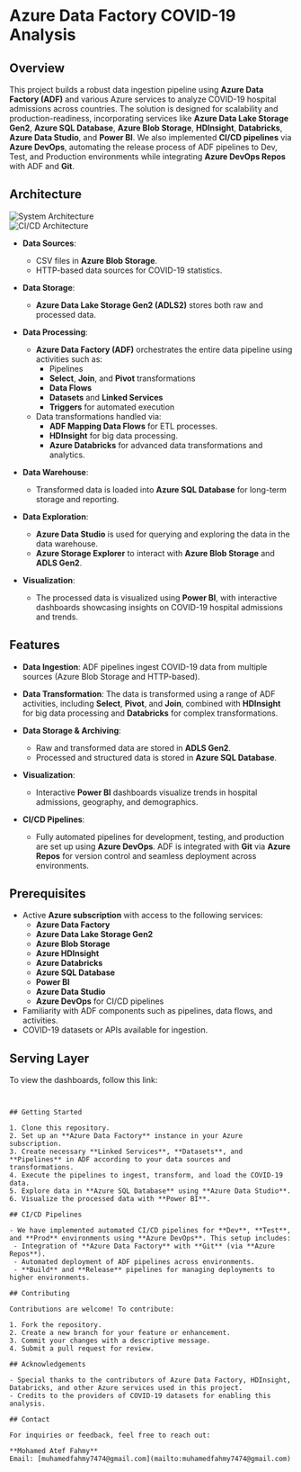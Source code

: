# Azure Data Factory COVID-19 Analysis

## Overview
This project builds a robust data ingestion pipeline using **Azure Data Factory (ADF)** and various Azure services to analyze COVID-19 hospital admissions across countries. The solution is designed for scalability and production-readiness, incorporating services like **Azure Data Lake Storage Gen2**, **Azure SQL Database**, **Azure Blob Storage**, **HDInsight**, **Databricks**, **Azure Data Studio**, and **Power BI**. We also implemented **CI/CD pipelines** via **Azure DevOps**, automating the release process of ADF pipelines to Dev, Test, and Production environments while integrating **Azure DevOps Repos** with ADF and **Git**.

## Architecture

![System Architecture](system_architecture_image_url)  
![CI/CD Architecture](cicd_architecture_image_url)

- **Data Sources**: 
  - CSV files in **Azure Blob Storage**.
  - HTTP-based data sources for COVID-19 statistics.

- **Data Storage**: 
  - **Azure Data Lake Storage Gen2 (ADLS2)** stores both raw and processed data.

- **Data Processing**: 
  - **Azure Data Factory (ADF)** orchestrates the entire data pipeline using activities such as:
    - Pipelines
    - **Select**, **Join**, and **Pivot** transformations
    - **Data Flows**
    - **Datasets** and **Linked Services**
    - **Triggers** for automated execution
  - Data transformations handled via:
    - **ADF Mapping Data Flows** for ETL processes.
    - **HDInsight** for big data processing.
    - **Azure Databricks** for advanced data transformations and analytics.

- **Data Warehouse**: 
  - Transformed data is loaded into **Azure SQL Database** for long-term storage and reporting.

- **Data Exploration**: 
  - **Azure Data Studio** is used for querying and exploring the data in the data warehouse.
  - **Azure Storage Explorer** to interact with **Azure Blob Storage** and **ADLS Gen2**.

- **Visualization**: 
  - The processed data is visualized using **Power BI**, with interactive dashboards showcasing insights on COVID-19 hospital admissions and trends.

## Features

- **Data Ingestion**: ADF pipelines ingest COVID-19 data from multiple sources (Azure Blob Storage and HTTP-based).
  
- **Data Transformation**: The data is transformed using a range of ADF activities, including **Select**, **Pivot**, and **Join**, combined with **HDInsight** for big data processing and **Databricks** for complex transformations.

- **Data Storage & Archiving**: 
  - Raw and transformed data are stored in **ADLS Gen2**.
  - Processed and structured data is stored in **Azure SQL Database**.

- **Visualization**: 
  - Interactive **Power BI** dashboards visualize trends in hospital admissions, geography, and demographics.

- **CI/CD Pipelines**: 
  - Fully automated pipelines for development, testing, and production are set up using **Azure DevOps**. ADF is integrated with **Git** via **Azure Repos** for version control and seamless deployment across environments.

## Prerequisites

- Active **Azure subscription** with access to the following services:
  - **Azure Data Factory**
  - **Azure Data Lake Storage Gen2**
  - **Azure Blob Storage**
  - **Azure HDInsight**
  - **Azure Databricks**
  - **Azure SQL Database**
  - **Power BI**
  - **Azure Data Studio**
  - **Azure DevOps** for CI/CD pipelines
- Familiarity with ADF components such as pipelines, data flows, and activities.
- COVID-19 datasets or APIs available for ingestion.

## Serving Layer

To view the dashboards, follow this link:  
 ``` https://project.novypro.com/tZnrYJ
 
 
## Getting Started

1. Clone this repository.
2. Set up an **Azure Data Factory** instance in your Azure subscription.
3. Create necessary **Linked Services**, **Datasets**, and **Pipelines** in ADF according to your data sources and transformations.
4. Execute the pipelines to ingest, transform, and load the COVID-19 data.
5. Explore data in **Azure SQL Database** using **Azure Data Studio**.
6. Visualize the processed data with **Power BI**.

## CI/CD Pipelines

- We have implemented automated CI/CD pipelines for **Dev**, **Test**, and **Prod** environments using **Azure DevOps**. This setup includes:
  - Integration of **Azure Data Factory** with **Git** (via **Azure Repos**).
  - Automated deployment of ADF pipelines across environments.
  - **Build** and **Release** pipelines for managing deployments to higher environments.

## Contributing

Contributions are welcome! To contribute:

1. Fork the repository.
2. Create a new branch for your feature or enhancement.
3. Commit your changes with a descriptive message.
4. Submit a pull request for review.

## Acknowledgements

- Special thanks to the contributors of Azure Data Factory, HDInsight, Databricks, and other Azure services used in this project.
- Credits to the providers of COVID-19 datasets for enabling this analysis.

## Contact

For inquiries or feedback, feel free to reach out:

**Mohamed Atef Fahmy**  
Email: [muhamedfahmy7474@gmail.com](mailto:muhamedfahmy7474@gmail.com)

